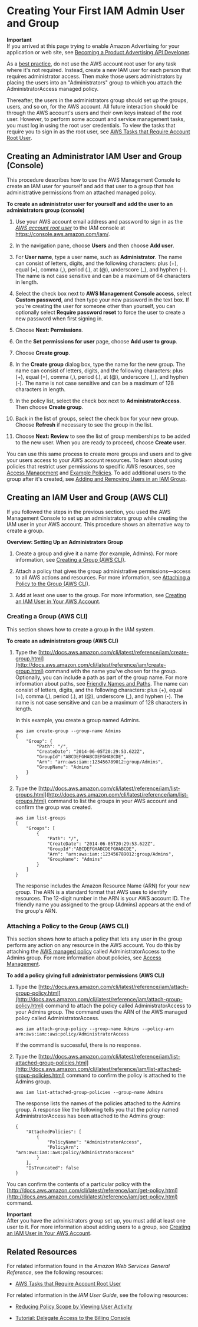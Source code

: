 # Creating Your First IAM Admin User and Group<a name="getting-started_create-admin-group"></a>

**Important**  
If you arrived at this page trying to enable Amazon Advertising for your application or web site, see [Becoming a Product Advertising API Developer](http://docs.aws.amazon.com/AWSECommerceService/latest/DG/becomingDev.html)\.

As a [best practice](best-practices.md#lock-away-credentials), do not use the AWS account root user for any task where it's not required\. Instead, create a new IAM user for each person that requires administrator access\. Then make those users administrators by placing the users into an "Administrators" group to which you attach the AdministratorAccess managed policy\. 

Thereafter, the users in the administrators group should set up the groups, users, and so on, for the AWS account\. All future interaction should be through the AWS account's users and their own keys instead of the root user\. However, to perform some account and service management tasks, you must log in using the root user credentials\. To view the tasks that require you to sign in as the root user, see [AWS Tasks that Require Account Root User](http://docs.aws.amazon.com/general/latest/gr/aws_tasks-that-require-root.html)\.

## Creating an Administrator IAM User and Group \(Console\)<a name="getting-started_create-admin-group-console"></a>

This procedure describes how to use the AWS Management Console to create an IAM user for yourself and add that user to a group that has administrative permissions from an attached managed policy\.

**To create an administrator user for yourself and add the user to an administrators group \(console\)**

1. Use your AWS account email address and password to sign in as the *[AWS account root user](http://docs.aws.amazon.com/IAM/latest/UserGuide/id_root-user.html)* to the IAM console at [https://console\.aws\.amazon\.com/iam/](https://console.aws.amazon.com/iam/)\.

1. In the navigation pane, choose **Users** and then choose **Add user**\.

1. For **User name**, type a user name, such as **Administrator**\. The name can consist of letters, digits, and the following characters: plus \(\+\), equal \(=\), comma \(,\), period \(\.\), at \(@\), underscore \(\_\), and hyphen \(\-\)\. The name is not case sensitive and can be a maximum of 64 characters in length\.

1. Select the check box next to **AWS Management Console access**, select **Custom password**, and then type your new password in the text box\. If you're creating the user for someone other than yourself, you can optionally select **Require password reset** to force the user to create a new password when first signing in\.

1. Choose **Next: Permissions**\.

1. On the **Set permissions for user** page, choose **Add user to group**\.

1. Choose **Create group**\.

1. In the **Create group** dialog box, type the name for the new group\. The name can consist of letters, digits, and the following characters: plus \(\+\), equal \(=\), comma \(,\), period \(\.\), at \(@\), underscore \(\_\), and hyphen \(\-\)\. The name is not case sensitive and can be a maximum of 128 characters in length\.

1. In the policy list, select the check box next to **AdministratorAccess**\. Then choose **Create group**\.

1. Back in the list of groups, select the check box for your new group\. Choose **Refresh** if necessary to see the group in the list\.

1. Choose **Next: Review** to see the list of group memberships to be added to the new user\. When you are ready to proceed, choose **Create user**\.

You can use this same process to create more groups and users and to give your users access to your AWS account resources\. To learn about using policies that restrict user permissions to specific AWS resources, see [Access Management](access.md) and [Example Policies](access_policies_examples.md)\. To add additional users to the group after it's created, see [Adding and Removing Users in an IAM Group](id_groups_manage_add-remove-users.md)\.

## Creating an IAM User and Group \(AWS CLI\)<a name="getting-started_create-admin-group-cli"></a>

If you followed the steps in the previous section, you used the AWS Management Console to set up an administrators group while creating the IAM user in your AWS account\. This procedure shows an alternative way to create a group\.

**Overview: Setting Up an Administrators Group**

1. Create a group and give it a name \(for example, Admins\)\. For more information, see [Creating a Group \(AWS CLI\)](#Using_CreateGroup)\. 

1. Attach a policy that gives the group administrative permissions—access to all AWS actions and resources\. For more information, see [Attaching a Policy to the Group \(AWS CLI\)](#Using_AddingAdminRightsPolicy)\. 

1. Add at least one user to the group\. For more information, see [Creating an IAM User in Your AWS Account](id_users_create.md)\. 

### Creating a Group \(AWS CLI\)<a name="Using_CreateGroup"></a>

This section shows how to create a group in the IAM system\. 

**To create an administrators group \(AWS CLI\)**

1. Type the [http://docs.aws.amazon.com/cli/latest/reference/iam/create-group.html](http://docs.aws.amazon.com/cli/latest/reference/iam/create-group.html) command with the name you've chosen for the group\. Optionally, you can include a path as part of the group name\. For more information about paths, see [Friendly Names and Paths](reference_identifiers.md#identifiers-friendly-names)\. The name can consist of letters, digits, and the following characters: plus \(\+\), equal \(=\), comma \(,\), period \(\.\), at \(@\), underscore \(\_\), and hyphen \(\-\)\. The name is not case sensitive and can be a maximum of 128 characters in length\.

   In this example, you create a group named Admins\. 

   ```
   aws iam create-group --group-name Admins
   {
       "Group": {
           "Path": "/", 
           "CreateDate": "2014-06-05T20:29:53.622Z", 
           "GroupId":"ABCDEFGHABCDEFGHABCDE",
           "Arn": "arn:aws:iam::123456789012:group/Admins", 
           "GroupName": "Admins"
       }
   }
   ```

1. Type the [http://docs.aws.amazon.com/cli/latest/reference/iam/list-groups.html](http://docs.aws.amazon.com/cli/latest/reference/iam/list-groups.html) command to list the groups in your AWS account and confirm the group was created\.

   ```
   aws iam list-groups
   {
       "Groups": [
           {
               "Path": "/", 
               "CreateDate": "2014-06-05T20:29:53.622Z", 
               "GroupId":"ABCDEFGHABCDEFGHABCDE", 
               "Arn": "arn:aws:iam::123456789012:group/Admins", 
               "GroupName": "Admins"
           }
       ]
   }
   ```

   The response includes the Amazon Resource Name \(ARN\) for your new group\. The ARN is a standard format that AWS uses to identify resources\. The 12\-digit number in the ARN is your AWS account ID\. The friendly name you assigned to the group \(Admins\) appears at the end of the group's ARN\.

### Attaching a Policy to the Group \(AWS CLI\)<a name="Using_AddingAdminRightsPolicy"></a>

This section shows how to attach a policy that lets any user in the group perform any action on any resource in the AWS account\. You do this by attaching the [AWS managed policy](access_policies_managed-vs-inline.md) called AdministratorAccess to the Admins group\. For more information about policies, see [Access Management](access.md)\. 

**To add a policy giving full administrator permissions \(AWS CLI\)**

1. Type the [http://docs.aws.amazon.com/cli/latest/reference/iam/attach-group-policy.html](http://docs.aws.amazon.com/cli/latest/reference/iam/attach-group-policy.html) command to attach the policy called AdministratorAccess to your Admins group\. The command uses the ARN of the AWS managed policy called AdministratorAccess\. 

   ```
   aws iam attach-group-policy --group-name Admins --policy-arn arn:aws:iam::aws:policy/AdministratorAccess
   ```

   If the command is successful, there is no response\.

1. Type the [http://docs.aws.amazon.com/cli/latest/reference/iam/list-attached-group-policies.html](http://docs.aws.amazon.com/cli/latest/reference/iam/list-attached-group-policies.html) command to confirm the policy is attached to the Admins group\.

   ```
   aws iam list-attached-group-policies --group-name Admins
   ```

   The response lists the names of the policies attached to the Admins group\. A response like the following tells you that the policy named AdministratorAccess has been attached to the Admins group:

   ```
   {
       "AttachedPolicies": [
           {
               "PolicyName": "AdministratorAccess",
               "PolicyArn": "arn:aws:iam::aws:policy/AdministratorAccess"
           }
       ],
       "IsTruncated": false
   }
   ```

You can confirm the contents of a particular policy with the [http://docs.aws.amazon.com/cli/latest/reference/iam/get-policy.html](http://docs.aws.amazon.com/cli/latest/reference/iam/get-policy.html) command\. 

**Important**  
After you have the administrators group set up, you must add at least one user to it\. For more information about adding users to a group, see [Creating an IAM User in Your AWS Account](id_users_create.md)\. 

## Related Resources<a name="getting-started_create-admin-group-addl-resources"></a>

For related information found in the *Amazon Web Services General Reference*, see the following resources:

+ [AWS Tasks that Require Account Root User](http://docs.aws.amazon.com/general/latest/gr/aws_tasks-that-require-root.html)

For related information in the *IAM User Guide*, see the following resources:

+ [Reducing Policy Scope by Viewing User Activity](access_policies_access-advisor.md)

+ [Tutorial: Delegate Access to the Billing Console](tutorial_billing.md)